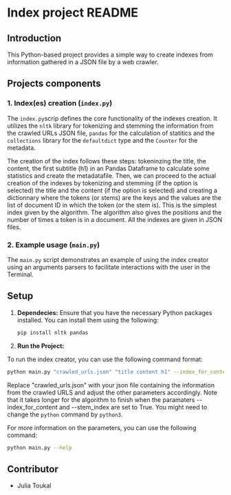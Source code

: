 # Index project README

## Introduction
This Python-based project provides a simple way to create indexes from information gathered in a JSON file by a web crawler.

## Projects components

### 1. Index(es) creation (`index.py`)

The `index.py`scrip defines the core functionality of the indexes creation. It utilizes the `nltk` library for tokenizing and stemming the information from the crawled URLs JSON file, `pandas` for the calculation of statitics and the `collections` library for the `defaultdict` type and the `Counter` for the metadata. 

The creation of the index follows these steps: tokeninzing the title, the content, the first subtitle (h1) in an Pandas Dataframe to calculate some statistics and create the metadatafile. Then, we can proceed to the actual creation of the indexes by tokenizing and stemming (if the option is selected) the title and the content (if the option is selected) and creating a dictionnary where the tokens (or stems) are the keys and the values are the list of document ID in which the token (or the stem is). This is the simplest index given by the algorithm. The algorithm also gives the positions and the number of times a token is in a document. All the indexes are given in JSON files.

### 2. Example usage (`main.py`)

The `main.py` script demonstrates an example of using the index creator using an arguments parsers to facilitate interactions with the user in the Terminal.

## Setup

1. **Dependecies:** Ensure that you have the necessary Python packages installed. You can install them using the following:

    ```bash
   pip install nltk pandas
   ```
2. **Run the Project:**

To run the index creator, you can use the following command format:

```bash
python main.py "crawled_urls.json" "title content h1" --index_for_content False --stem_index False
```

Replace "crawled_urls.json" with your json file containing the information from the crawled URLS and adjust the other parameters accordingly. Note that it takes longer for the algorithm to finish when the paramaters --index_for_content and --stem_index are set to True.
You might need to change the `python` command by `python3`.

For more information on the parameters, you can use the following command:

```bash
python main.py --help
```

## Contributor

- Julia Toukal
